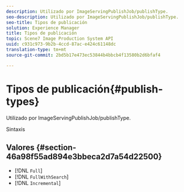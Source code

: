 ```yaml
---
description: Utilizado por ImageServingPublishJob/publishType.
seo-description: Utilizado por ImageServingPublishJob/publishType.
seo-title: Tipos de publicación
solution: Experience Manager
title: Tipos de publicación
topic: Scene7 Image Production System API
uuid: c931c973-9b2b-4ccd-87ac-e424c61148dc
translation-type: tm+mt
source-git-commit: 2bd5b17e473ec53844b4bbcb4f13580b2d6bfaf4

---
```



# Tipos de publicación{#publish-types}

Utilizado por ImageServingPublishJob/publishType.

Sintaxis

## Valores {#section-46a98f55ad894e3bbeca2d7a54d22500}

* [!DNL `Full`]
* [!DNL `FullWithSearch`]
* [!DNL `Incremental`]

